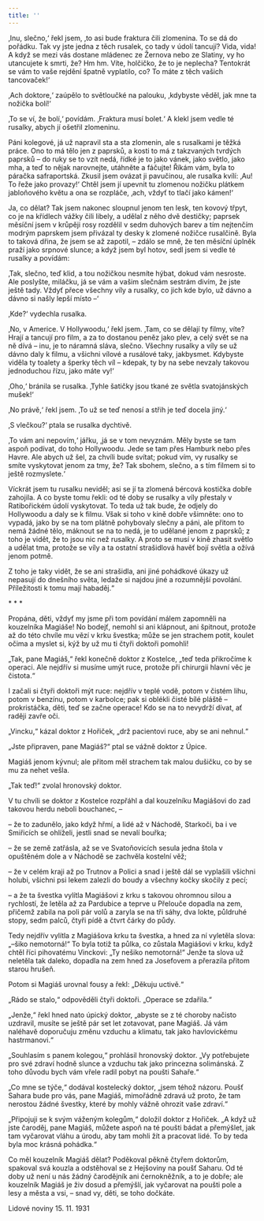 ```yaml
---
title: ''
---
```


‚Inu, slečno,‘ řekl jsem, ‚to asi bude fraktura čili zlomenina. To se dá do pořádku. Tak vy jste jedna z těch rusalek, co tady v údolí tancují? Vida, vida! A když se mezi vás dostane mládenec ze Žernova nebo ze Slatiny, vy ho utancujete k smrti, že? Hm hm. Víte, holčičko, že to je neplecha? Tentokrát se vám to vaše rejdění špatně vyplatilo, co? To máte z těch vašich tancovaček!‘

‚Ach doktore,‘ zaúpělo to světloučké na palouku, ‚kdybyste věděl, jak mne ta nožička bolí!‘

‚To se ví, že bolí,‘ povídám. ‚Fraktura musí bolet.‘ A klekl jsem vedle té rusalky, abych jí ošetřil zlomeninu.

Páni kolegové, já už napravil sta a sta zlomenin, ale s rusalkami je těžká práce. Ono to má tělo jen z paprsků, a kosti to má z takzvaných tvrdých paprsků – do ruky se to vzít nedá, řídké je to jako vánek, jako světlo, jako mha, a teď to nějak narovnejte, utáhněte a fáčujte! Říkám vám, byla to páračka safraportská. Zkusil jsem ovázat ji pavučinou, ale rusalka kvílí: ‚Au! To řeže jako provazy!‘ Chtěl jsem jí upevnit tu zlomenou nožičku plátkem jabloňového květu a ona se rozpláče, ‚ach, vždyť to tlačí jako kámen!‘

Ja, co dělat? Tak jsem nakonec sloupnul jenom ten lesk, ten kovový třpyt, co je na křídlech vážky čili libely, a udělal z něho dvě destičky; paprsek měsíční jsem v krůpěji rosy rozdělil v sedm duhových barev a tím nejtenčím modrým paprskem jsem přivázal ty desky k zlomené nožičce rusalčině. Byla to taková dřina, že jsem se až zapotil, – zdálo se mně, že ten měsíční úplněk praží jako srpnové slunce; a když jsem byl hotov, sedl jsem si vedle té rusalky a povídám:

‚Tak, slečno, teď klid, a tou nožičkou nesmíte hýbat, dokud vám nesroste. Ale poslyšte, miláčku, já se vám a vašim slečnám sestrám divím, že jste ještě tady. Vždyť přece všechny víly a rusalky, co jich kde bylo, už dávno a dávno si našly lepší místo –‘

‚Kde?‘ vydechla rusalka.

‚No, v Americe. V Hollywoodu,‘ řekl jsem. ‚Tam, co se dělají ty filmy, víte? Hrají a tancují pro film, a za to dostanou peněz jako plev, a celý svět se na ně dívá – inu, je to náramná sláva, slečno. Všechny rusalky a víly se už dávno daly k filmu, a všichni vílové a rusálové taky, jakbysmet. Kdybyste viděla ty toalety a šperky těch víl – kdepak, ty by na sebe nevzaly takovou jednoduchou řízu, jako máte vy!‘

‚Oho,‘ bránila se rusalka. ‚Tyhle šatičky jsou tkané ze světla svatojánských mušek!‘

‚No právě,‘ řekl jsem. ‚To už se teď nenosí a střih je teď docela jiný.‘

‚S vlečkou?‘ ptala se rusalka dychtivě.

‚To vám ani nepovím,‘ jářku, ‚já se v tom nevyznám. Měly byste se tam aspoň podívat, do toho Hollywoodu. Jede se tam přes Hamburk nebo přes Havre. Ale abych už šel, za chvíli bude svítat; pokud vím, vy rusalky se smíte vyskytovat jenom za tmy, že? Tak sbohem, slečno, a s tím filmem si to ještě rozmyslete.‘

Víckrát jsem tu rusalku neviděl; asi se jí ta zlomená bércová kostička dobře zahojila. A co byste tomu řekli: od té doby se rusalky a víly přestaly v Ratibořickém údolí vyskytovat. To teda už tak bude, že odjely do Hollywoodu a daly se k filmu. Však si toho v kině dobře všimněte: ono to vypadá, jako by se na tom plátně pohybovaly slečny a páni, ale přitom to nemá žádné tělo, máknout se na to nedá, je to udělané jenom z paprsků; z toho je vidět, že to jsou nic než rusalky. A proto se musí v kině zhasit světlo a udělat tma, protože se víly a ta ostatní strašidlová havěť bojí světla a ožívá jenom potmě.

Z toho je taky vidět, že se ani strašidla, ani jiné pohádkové úkazy už nepasují do dnešního světa, ledaže si najdou jiné a rozumnější povolání. Příležitosti k tomu mají habaděj.“

\* \* \*

Propána, děti, vždyť my jsme při tom povídání málem zapomněli na kouzelníka Magiáše! No bodejť, nemohl si ani klápnout, ani špitnout, protože až do této chvíle mu vězí v krku švestka; může se jen strachem potit, koulet očima a myslet si, kýž by už mu ti čtyři doktoři pomohli!

„Tak, pane Magiáš,“ řekl konečně doktor z Kostelce, „teď teda přikročíme k operaci. Ale nejdřív si musíme umýt ruce, protože při chirurgii hlavní věc je čistota.“

I začali si čtyři doktoři mýt ruce: nejdřív v teplé vodě, potom v čistém lihu, potom v benzínu, potom v karbolce; pak si oblékli čisté bílé pláště – prokristáčka, děti, teď se začne operace! Kdo se na to nevydrží dívat, ať raději zavře oči.

„Vincku,“ kázal doktor z Hořiček, „drž pacientovi ruce, aby se ani nehnul.“

„Jste připraven, pane Magiáš?“ ptal se vážně doktor z Úpice.

Magiáš jenom kývnul; ale přitom měl strachem tak malou dušičku, co by se mu za nehet vešla.

„Tak teď!“ zvolal hronovský doktor.

V tu chvíli se doktor z Kostelce rozpřáhl a dal kouzelníku Magiášovi do zad takovou herdu neboli bouchanec, –

– že to zadunělo, jako když hřmí, a lidé až v Náchodě, Starkoči, ba i ve Smiřicích se ohlíželi, jestli snad se nevalí bouřka;

– že se země zatřásla, až se ve Svatoňovicích sesula jedna štola v opuštěném dole a v Náchodě se zachvěla kostelní věž;

– že v celém kraji až po Trutnov a Polici a snad i ještě dál se vyplašili všichni holubi, všichni psi lekem zalezli do boudy a všechny kočky skočily z pecí;

– a že ta švestka vylítla Magiášovi z krku s takovou ohromnou silou a rychlostí, že letěla až za Pardubice a teprve u Přelouče dopadla na zem, přičemž zabila na poli pár volů a zaryla se na tři sáhy, dva lokte, půldruhé stopy, sedm palců, čtyři pídě a čtvrt čárky do půdy.

Tedy nejdřív vylítla z Magiášova krku ta švestka, a hned za ní vyletěla slova: „–šiko nemotorná!“ To byla totiž ta půlka, co zůstala Magiášovi v krku, když chtěl říci pihovatému Vinckovi: „Ty nešiko nemotorná!“ Jenže ta slova už neletěla tak daleko, dopadla na zem hned za Josefovem a přerazila přitom starou hrušeň.

Potom si Magiáš urovnal fousy a řekl: „Děkuju uctivě.“

„Rádo se stalo,“ odpověděli čtyři doktoři. „Operace se zdařila.“

„Jenže,“ řekl hned nato úpický doktor, „abyste se z té choroby načisto uzdravil, musíte se ještě pár set let zotavovat, pane Magiáš. Já vám naléhavě doporučuju změnu vzduchu a klimatu, tak jako havlovickému hastrmanovi.“

„Souhlasím s panem kolegou,“ prohlásil hronovský doktor. „Vy potřebujete pro své zdraví hodně slunce a vzduchu tak jako princezna solimánská. Z toho důvodu bych vám vřele radil pobyt na poušti Sahaře.“

„Co mne se týče,“ dodával kostelecký doktor, „jsem téhož názoru. Poušť Sahara bude pro vás, pane Magiáš, mimořádně zdravá už proto, že tam nerostou žádné švestky, které by mohly vážně ohrozit vaše zdraví.“

„Připojuji se k svým váženým kolegům,“ doložil doktor z Hořiček. „A když už jste čaroděj, pane Magiáš, můžete aspoň na té poušti bádat a přemýšlet, jak tam vyčarovat vláhu a úrodu, aby tam mohli žít a pracovat lidé. To by teda byla moc krásná pohádka.“

Co měl kouzelník Magiáš dělat? Poděkoval pěkně čtyřem doktorům, spakoval svá kouzla a odstěhoval se z Hejšoviny na poušť Saharu. Od té doby už není u nás žádný čarodějník ani černokněžník, a to je dobře; ale kouzelník Magiáš je živ dosud a přemýšlí, jak vyčarovat na poušti pole a lesy a města a vsi, – snad vy, děti, se toho dočkáte.

Lidové noviny 15. 11. 1931
